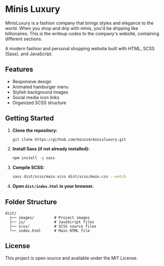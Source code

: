 # Minis Luxury

MinisLuxury is a fashion company that brings styles and elegance to the world. When you shop and drip with minis, you'd be dripping like billionaires. This is the writeup codes to the company's website, containing different sections.

A modern fashion and personal shopping website built with HTML, SCSS (Sass), and JavaScript.

## Features
- Responsive design
- Animated hamburger menu
- Stylish background images
- Social media icon links
- Organized SCSS structure

## Getting Started

1. **Clone the repository:**
   ```bash
   git clone https://github.com/minis4/minisluxury.git
   ```
2. **Install Sass (if not already installed):**
   ```bash
   npm install -g sass
   ```
3. **Compile SCSS:**
   ```bash
   sass dist/scss/main.scss dist/scss/main.css --watch
   ```
4. **Open `dist/index.html` in your browser.**

## Folder Structure
```
dist/
  ├── images/         # Project images
  ├── js/             # JavaScript files
  ├── scss/           # SCSS source files
  └── index.html      # Main HTML file
```

## License
This project is open source and available under the MIT License.
